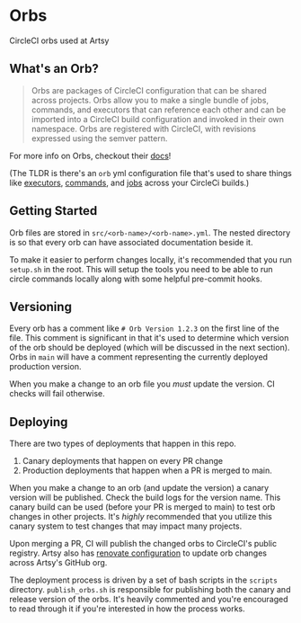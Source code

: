 # Orbs

CircleCI orbs used at Artsy

## What's an Orb?

> Orbs are packages of CircleCI configuration that can be shared across projects. Orbs allow you to make a single bundle of jobs, commands, and executors that can reference each other and can be imported into a CircleCI build configuration and invoked in their own namespace. Orbs are registered with CircleCI, with revisions expressed using the semver pattern.

For more info on Orbs, checkout their [docs](https://circleci.com/docs/orb-intro/)!

(The TLDR is there's an `orb` yml configuration file that's used to share things like [executors][orb-executors], [commands][orb-commands], and [jobs][orb-jobs] across your CircleCi builds.)

## Getting Started

Orb files are stored in `src/<orb-name>/<orb-name>.yml`. The nested directory is so that every orb can have associated documentation beside it.

To make it easier to perform changes locally, it's recommended that you run `setup.sh` in the root. This will setup the tools you need to be able to run circle commands locally along with some helpful pre-commit hooks.

## Versioning

Every orb has a comment like `# Orb Version 1.2.3` on the first line of the file. This comment is significant in that it's used to determine which version of the orb should be deployed (which will be discussed in the next section). Orbs in `main` will have a comment representing the currently deployed production version.

When you make a change to an orb file you _must_ update the version. CI checks will fail otherwise.

## Deploying

There are two types of deployments that happen in this repo.

1. Canary deployments that happen on every PR change
2. Production deployments that happen when a PR is merged to main.

When you make a change to an orb (and update the version) a canary version will be published. Check the build logs for the version name. This canary build can be used (before your PR is merged to main) to test orb changes in other projects. It's _highly_ recommended that you utilize this canary system to test changes that may impact many projects.

Upon merging a PR, CI will publish the changed orbs to CircleCI's public registry. Artsy also has [renovate configuration][reno-config] to update orb changes across Artsy's GitHub org.

The deployment process is driven by a set of bash scripts in the `scripts` directory. `publish_orbs.sh` is responsible for publishing both the canary and release version of the orbs. It's heavily commented and you're encouraged to read through it if you're interested in how the process works.

[orb-executors]: https://circleci.com/docs/2.0/reusing-config/#authoring-reusable-executors
[orb-commands]: https://circleci.com/docs/2.0/reusing-config/#authoring-reusable-commands
[orb-jobs]: https://circleci.com/docs/2.0/reusing-config/#authoring-reusable-commands
[reno-config]: https://github.com/artsy/renovate-config/blob/1210eeba081c4aeb1369ed9257cbe7b1e76276e0/lib/config.js
